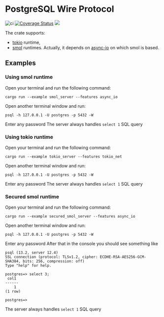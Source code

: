 # PostgreSQL Wire Protocol

![ci](https://github.com/alex-dukhno/pg_wire/workflows/ci/badge.svg)
[![Coverage Status](https://coveralls.io/repos/github/alex-dukhno/pg_wire/badge.svg?branch=main)](https://coveralls.io/github/alex-dukhno/pg_wire?branch=main)
<a href="https://discord.gg/PUcTcfU"><img src="https://img.shields.io/discord/509773073294295082.svg?logo=discord"></a>

The crate supports:
 * [tokio](https://tokio.rs) runtime,
 * [smol](https://github.com/smol-rs/smol) runtimes. Actually, it depends on [async-io](https://github.com/smol-rs/async-io) on which smol is based.



## Examples

### Using smol runtime

Open your terminal and run the following command: 
```shell
cargo run --example smol_server --features async_io
```
Open another terminal window and run:
```shell
psql -h 127.0.0.1 -U postgres -p 5432 -W
```
Enter any password
The server always handles `select 1` SQL query

### Using tokio runtime

Open your terminal and run the following command:
```shell
cargo run --example tokio_server --features tokio_net
```
Open another terminal window and run:
```shell
psql -h 127.0.0.1 -U postgres -p 5432 -W
```
Enter any password
The server always handles `select 1` SQL query

### Secured smol runtime

Open your terminal and run the following command:
```shell
cargo run --example secured_smol_server --features async_io
```
Open another terminal window and run:
```shell
psql -h 127.0.0.1 -U postgres -p 5432 -W
```
Enter any password
After that in the console you should see something like
```shell
psql (13.2, server 12.4)
SSL connection (protocol: TLSv1.2, cipher: ECDHE-RSA-AES256-GCM-SHA384, bits: 256, compression: off)
Type "help" for help.

postgres=> select 3;
 col1
------
    1
(1 row)

postgres=>
```

The server always handles `select 1` SQL query
